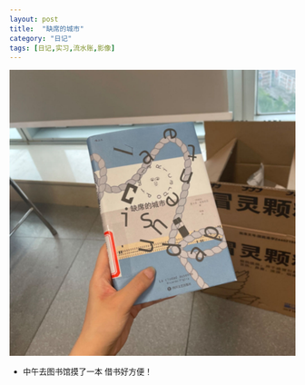 ```yaml
---
layout: post
title:  "缺席的城市"
category: "日记"
tags: [日记,实习,流水账,影像]
---
```


![《缺席的城市》](/asset/缺席的城市.jpg)
- 中午去图书馆摸了一本 借书好方便！
